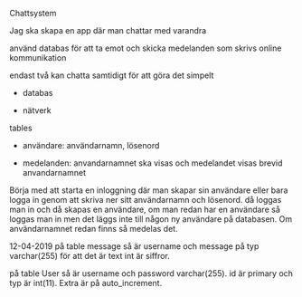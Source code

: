 Chattsystem

Jag ska skapa en app där man chattar med varandra

använd databas för att ta emot och skicka medelanden som skrivs
online kommunikation

endast två kan chatta samtidigt för att göra det simpelt

* databas

* nätverk


tables
* användare: användarnamn, lösenord

* medelanden: anvandarnamnet ska visas och medelandet visas brevid anvandarnamnet

Börja med att starta en inloggning där man skapar sin användare eller bara logga in genom att 
skriva ner sitt användarnamn och lösenord. då loggas man in och då skapas en användare, 
om man redan har en användare så loggas man in men det läggs inte till någon ny
användare på databasen. Om användarnamnet redan
finns så medelas det. 


12-04-2019
på table message så är username och message på typ varchar(255) för att det är
text int är siffror.

på table User så är username och password varchar(255). id är primary och typ
är int(11). Extra är på auto_increment.